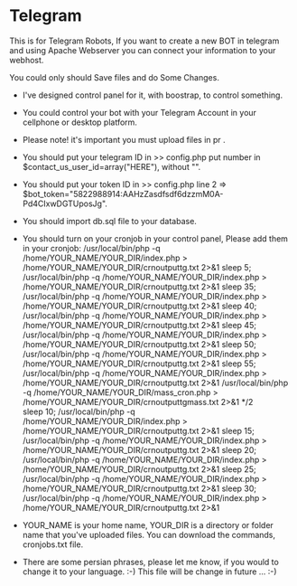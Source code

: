 # Telegram

This is for Telegram Robots, If you want to create a new BOT in telegram and using Apache Webserver you can connect your information to your webhost.

You could only should Save files and do Some Changes.

* I've designed control panel for it, with boostrap, to control something.
* You could control your bot with your Telegram Account in your cellphone or desktop platform.
* Please note! it's important you must upload files in pr .
* You should put your telegram ID in >> config.php put number in $contact_us_user_id=array("HERE"), without "".
* You should put your token ID in >> config.php line 2 => $bot_token="5822988914:AAHzZasdfsdf6dzzmM0A-Pd4CIxwDGTUposJg".
* You should import db.sql file to your database.
* You should turn on your cronjob in your control panel, Please add them in your cronjob:
/usr/local/bin/php -q /home/YOUR_NAME/YOUR_DIR/index.php > /home/YOUR_NAME/YOUR_DIR/crnoutputtg.txt 2>&1
sleep 5; /usr/local/bin/php -q /home/YOUR_NAME/YOUR_DIR/index.php > /home/YOUR_NAME/YOUR_DIR/crnoutputtg.txt 2>&1
sleep 35; /usr/local/bin/php -q /home/YOUR_NAME/YOUR_DIR/index.php > /home/YOUR_NAME/YOUR_DIR/crnoutputtg.txt 2>&1
sleep 40; /usr/local/bin/php -q /home/YOUR_NAME/YOUR_DIR/index.php > /home/YOUR_NAME/YOUR_DIR/crnoutputtg.txt 2>&1
sleep 45; /usr/local/bin/php -q /home/YOUR_NAME/YOUR_DIR/index.php > /home/YOUR_NAME/YOUR_DIR/crnoutputtg.txt 2>&1
sleep 50; /usr/local/bin/php -q /home/YOUR_NAME/YOUR_DIR/index.php > /home/YOUR_NAME/YOUR_DIR/crnoutputtg.txt 2>&1
sleep 55; /usr/local/bin/php -q /home/YOUR_NAME/YOUR_DIR/index.php > /home/YOUR_NAME/YOUR_DIR/crnoutputtg.txt 2>&1
/usr/local/bin/php -q /home/YOUR_NAME/YOUR_DIR/mass_cron.php > /home/YOUR_NAME/YOUR_DIR/crnoutputtgmass.txt 2>&1 */2	
sleep 10; /usr/local/bin/php -q /home/YOUR_NAME/YOUR_DIR/index.php > /home/YOUR_NAME/YOUR_DIR/crnoutputtg.txt 2>&1
sleep 15; /usr/local/bin/php -q /home/YOUR_NAME/YOUR_DIR/index.php > /home/YOUR_NAME/YOUR_DIR/crnoutputtg.txt 2>&1
sleep 20; /usr/local/bin/php -q /home/YOUR_NAME/YOUR_DIR/index.php > /home/YOUR_NAME/YOUR_DIR/crnoutputtg.txt 2>&1
sleep 25; /usr/local/bin/php -q /home/YOUR_NAME/YOUR_DIR/index.php > /home/YOUR_NAME/YOUR_DIR/crnoutputtg.txt 2>&1
sleep 30; /usr/local/bin/php -q /home/YOUR_NAME/YOUR_DIR/index.php > /home/YOUR_NAME/YOUR_DIR/crnoutputtg.txt 2>&1

* YOUR_NAME is your home name, YOUR_DIR is a directory or folder name that you've uploaded files. 
You can download the commands, cronjobs.txt file.
* There are some persian phrases, please let me know, if you would to change it to your language. :-)
This file will be change in future ... :-)
